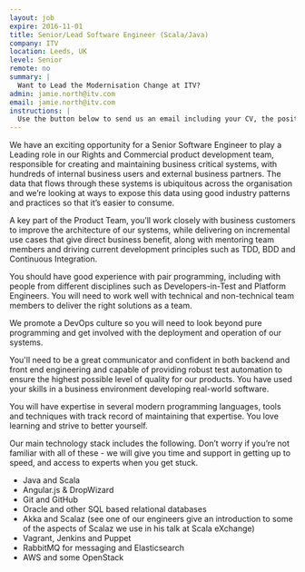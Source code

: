 ```yaml
---
layout: job
expire: 2016-11-01
title: Senior/Lead Software Engineer (Scala/Java)
company: ITV
location: Leeds, UK
level: Senior
remote: no
summary: |
  Want to Lead the Modernisation Change at ITV?
admin: jamie.north@itv.com
email: jamie.north@itv.com
instructions: |
  Use the button below to send us an email including your CV, the position you're applying for, and anything else you might want to say.
---
```


<!-- break -->

We have an exciting opportunity for a Senior Software Engineer to play a Leading role in our Rights and Commercial product development team, responsible for creating and maintaining business critical systems, with hundreds of internal business users and external business partners. The data that flows through these systems is ubiquitous across the organisation and we’re looking at ways to expose this data using good industry patterns and practices so that it’s easier to consume.

A key part of the Product Team, you’ll work closely with business customers to improve the architecture of our systems, while delivering on incremental use cases that give direct business benefit, along with mentoring team members and driving current development principles such as TDD, BDD and Continuous Integration.

You should have good experience with pair programming, including with people from different disciplines such as Developers-in-Test and Platform Engineers. You will need to work well with technical and non-technical team members to deliver the right solutions as a team.

We promote a DevOps culture so you will need to look beyond pure programming and get involved with the deployment and operation of our systems.

You'll need to be a great communicator and confident in both backend and front end engineering and capable of providing robust test automation to ensure the highest possible level of quality for our products. You have used your skills in a business environment developing real-world software.

You will have expertise in several modern programming languages, tools and techniques with track record of maintaining that expertise. You love learning and strive to better yourself.

Our main technology stack includes the following. Don’t worry if you’re not familiar with all of these - we will give you time and support in getting up to speed, and access to experts when you get stuck.

- Java and Scala
- Angular.js & DropWizard
- Git and GitHub
- Oracle and other SQL based relational databases
- Akka and Scalaz (see one of our engineers give an introduction to some of the aspects of Scalaz we use in his talk at Scala eXchange)
- Vagrant, Jenkins and Puppet
- RabbitMQ for messaging and Elasticsearch
- AWS and some OpenStack

